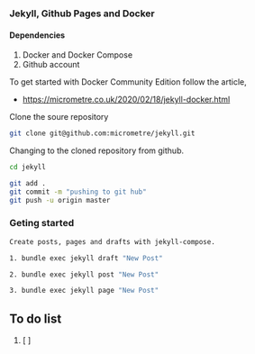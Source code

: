 ###  Jekyll, Github Pages and Docker 

#### Dependencies 

1. Docker and Docker Compose
2. Github account


To get started with Docker Community Edition  follow the article, 
- https://micrometre.co.uk/2020/02/18/jekyll-docker.html


Clone the soure repository

```bash
git clone git@github.com:micrometre/jekyll.git
```

Changing to the cloned repository from github.

```bash
cd jekyll
```
```bash
git add .
git commit -m "pushing to git hub"
git push -u origin master	
```

### Geting started 

```bash
Create posts, pages and drafts with jekyll-compose.

1. bundle exec jekyll draft "New Post"     

2. bundle exec jekyll post "New Post"     

3. bundle exec jekyll page "New Post"     
```

## To do list

1. [ ] 
